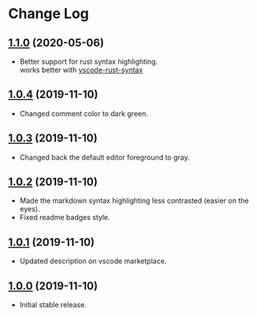 # Change Log

## [1.1.0](https://github.com/kazelone/vscode-dark-green-plus/releases/tag/v1.1.0) (2020-05-06)

* Better support for rust syntax highlighting.<br>
  works better with [vscode-rust-syntax](https://marketplace.visualstudio.com/items?itemName=dunstontc.vscode-rust-syntax)

## [1.0.4](https://github.com/kazelone/vscode-dark-green-plus/releases/tag/v1.0.4) (2019-11-10)

* Changed comment color to dark green.

## [1.0.3](https://github.com/kazelone/vscode-dark-green-plus/releases/tag/v1.0.3) (2019-11-10)

* Changed back the default editor foreground to gray.

## [1.0.2](https://github.com/kazelone/vscode-dark-green-plus/releases/tag/v1.0.2) (2019-11-10)

* Made the markdown syntax highlighting less contrasted (easier on the eyes).
* Fixed readme badges style.

## [1.0.1](https://github.com/kazelone/vscode-dark-green-plus/releases/tag/v1.0.1) (2019-11-10)

* Updated description on vscode marketplace.

## [1.0.0](https://github.com/kazelone/vscode-dark-green-plus/releases/tag/v1.0.0) (2019-11-10)

* Initial stable release.